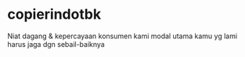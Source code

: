 # copierindotbk
Niat dagang &amp; kepercayaan konsumen kami modal utama kamu yg lami harus jaga dgn sebail-baiknya
